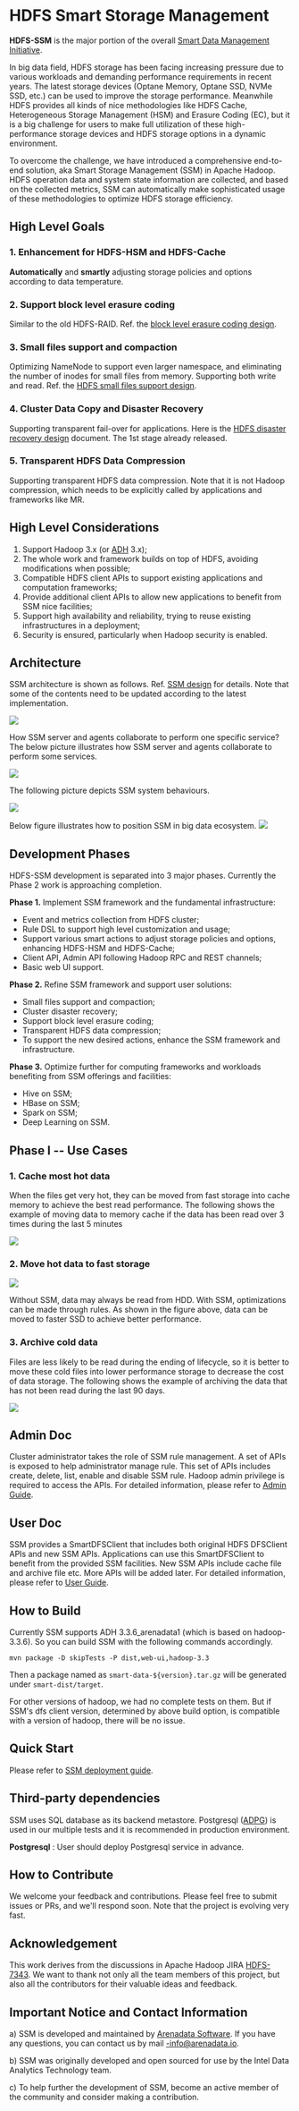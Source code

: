 
HDFS Smart Storage Management
=========================

**HDFS-SSM** is the major portion of the overall [Smart Data Management Initiative](https://github.com/arenadata/SSM/blob/develop/docs/overall-initiative.md).

In big data field, HDFS storage has been facing increasing pressure due to various workloads and demanding performance requirements in recent years. The latest storage devices (Optane Memory, Optane SSD, NVMe SSD, etc.) can be used to improve the storage performance. Meanwhile HDFS provides all kinds of nice methodologies like HDFS Cache, Heterogeneous Storage Management (HSM) and Erasure Coding (EC), but it is a big challenge for users to make full utilization of these high-performance storage devices and HDFS storage options in a dynamic environment.

To overcome the challenge, we have introduced a comprehensive end-to-end solution, aka Smart Storage Management (SSM) in Apache Hadoop. HDFS operation data and system state information are collected, and based on the collected metrics, SSM can automatically make sophisticated usage of these methodologies to optimize HDFS storage efficiency.

High Level Goals
------------
### 1. Enhancement for HDFS-HSM and HDFS-Cache
**Automatically** and **smartly** adjusting storage policies and options according to data temperature.
### 2. Support block level erasure coding
Similar to the old HDFS-RAID. Ref. the [block level erasure coding design](https://github.com/arenadata/SSM/blob/develop/docs/block-level-ec.md).
### 3. Small files support and compaction
Optimizing NameNode to support even larger namespace, and eliminating the number of inodes for small files from memory. Supporting both write and read. Ref. the [HDFS small files support design](https://github.com/arenadata/SSM/blob/develop/docs/small-file-solution.md).
### 4. Cluster Data Copy and Disaster Recovery
Supporting transparent fail-over for applications. Here is the [HDFS disaster recovery design](https://github.com/arenadata/SSM/blob/develop/docs/disaster-recovery.md) document. The 1st stage already released.
### 5. Transparent HDFS Data Compression
Supporting transparent HDFS data compression. Note that it is not Hadoop compression, which needs to be explicitly called by applications and frameworks like MR.

High Level Considerations
------------
1. Support Hadoop 3.x (or [ADH](https://docs.arenadata.io/en/landing-adh/index.html) 3.x);
2. The whole work and framework builds on top of HDFS, avoiding modifications when possible;
3. Compatible HDFS client APIs to support existing applications and computation frameworks;
4. Provide additional client APIs to allow new applications to benefit from SSM nice facilities;
5. Support high availability and reliability, trying to reuse existing infrastructures in a deployment;
6. Security is ensured, particularly when Hadoop security is enabled.

Architecture
------------
SSM architecture is shown as follows. Ref. [SSM design](https://github.com/arenadata/SSM/blob/develop/docs/hdfs-ssm-design.md) for details. Note that some of the contents need to be updated according to the latest implementation.

<img src="https://github.com/arenadata/SSM/blob/develop/docs/image/ssm-overall.png" />

How SSM server and agents collaborate to perform one specific service? The below picture illustrates how SSM server and agents collaborate to perform some services.

<img src="https://github.com/arenadata/SSM/blob/develop/docs/image/ssm-overall-2.png" />

The following picture depicts SSM system behaviours.

<img src="https://github.com/arenadata/SSM/blob/develop/docs/image/ssm-lifecycle.png" />

Below figure illustrates how to position SSM in big data ecosystem.
<img src="https://github.com/arenadata/SSM/blob/develop/docs/image/high-level-architecture.png" />

Development Phases
------------
HDFS-SSM development is separated into 3 major phases. Currently the Phase 2 work is approaching completion.

**Phase 1.** Implement SSM framework and the fundamental infrastructure:
* Event and metrics collection from HDFS cluster;
* Rule DSL to support high level customization and usage;
* Support various smart actions to adjust storage policies and options, enhancing HDFS-HSM and HDFS-Cache;
* Client API, Admin API following Hadoop RPC and REST channels;
* Basic web UI support.

**Phase 2.** Refine SSM framework and support user solutions:
* Small files support and compaction;
* Cluster disaster recovery;
* Support block level erasure coding;
* Transparent HDFS data compression;
* To support the new desired actions, enhance the SSM framework and infrastructure.

**Phase 3.** Optimize further for computing frameworks and workloads benefiting from SSM offerings and facilities:
* Hive on SSM;
* HBase on SSM;
* Spark on SSM;
* Deep Learning on SSM.

Phase I -- Use Cases 
------------
### 1. Cache most hot data
When the files get very hot, they can be moved from fast storage into cache memory to achieve the best read performance. The following shows the example of moving data to memory cache if the data has been read over 3 times during the last 5 minutes

![](https://github.com/arenadata/SSM/blob/develop/docs/image/cache-case.png)

### 2. Move hot data to fast storage
![](https://github.com/arenadata/SSM/blob/develop/docs/image/ssd-case.png)

Without SSM, data may always be read from HDD. With SSM, optimizations can be made through rules. As shown in the figure above, data can be moved to faster SSD to achieve better performance.

### 3. Archive cold data
Files are less likely to be read during the ending of lifecycle, so it is better to move these cold files into lower performance storage to decrease the cost of data storage. The following shows the example of archiving the data that has not been read during the last 90 days.

![](https://github.com/arenadata/SSM/blob/develop/docs/image/archive-case.png)

Admin Doc
------------
Cluster administrator takes the role of SSM rule management. A set of APIs is exposed to help administrator manage rule. This set of APIs includes create, delete, list, enable and disable SSM rule. Hadoop admin privilege is required to access the APIs. For detailed information, please refer to [Admin Guide](https://github.com/arenadata/SSM/blob/develop/docs/admin-user-guide.md).

User Doc
------------
SSM provides a SmartDFSClient that includes both original HDFS DFSClient APIs and new SSM APIs. Applications can use this SmartDFSClient to benefit from the provided SSM facilities. New SSM APIs include cache file and archive file etc. More APIs will be added later. For detailed information, please refer to [User Guide](https://github.com/arenadata/SSM/blob/develop/docs/client-user-guide.md).

How to Build
------------
Currently SSM supports ADH 3.3.6_arenadata1 (which is based on hadoop-3.3.6).
So you can build SSM with the following commands accordingly.

```
mvn package -D skipTests -P dist,web-ui,hadoop-3.3
```

Then a package named as `smart-data-${version}.tar.gz` will be generated under `smart-dist/target`.

For other versions of hadoop, we had no complete tests on them. But if SSM's dfs client version, determined by above build option, is compatible with a version of hadoop, there will be no issue.

Quick Start
-----------
Please refer to [SSM deployment guide](https://github.com/arenadata/SSM/blob/develop/docs/ssm-deployment-guide.md).

Third-party dependencies
------------------------
SSM uses SQL database as its backend metastore. Postgresql ([ADPG](https://docs.arenadata.io/en/landing-adpg/index.html)) is used in our multiple tests and it is recommended in production environment.

**Postgresql** : User should deploy Postgresql service in advance.

How to Contribute
------------
We welcome your feedback and contributions. Please feel free to submit issues or PRs, and we'll respond soon. Note that the project is evolving very fast.

Acknowledgement
------------
This work derives from the discussions in Apache Hadoop JIRA [HDFS-7343](https://issues.apache.org/jira/browse/HDFS-7343). We want to thank not only all the team members of this project, but also all the contributors for their valuable ideas and feedback.

Important Notice and Contact Information
-------

a) SSM is developed and maintained by [Arenadata Software](https://arenadata.tech/). If you have any questions, you can contact us by mail -info@arenadata.io.

b) SSM was originally developed and open sourced for use by the Intel Data Analytics Technology team.

c) To help further the development of SSM, become an active member of the community and consider making a contribution.
